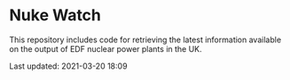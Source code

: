 # Nuke Watch

This repository includes code for retrieving the latest information available on the output of EDF nuclear power plants in the UK.

Last updated: 2021-03-20 18:09